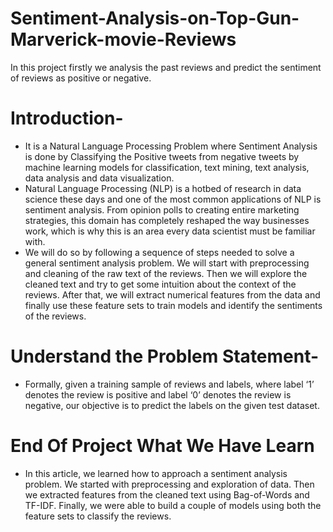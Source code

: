 # Sentiment-Analysis-on-Top-Gun-Marverick-movie-Reviews
In this project firstly we analysis the past reviews and predict the sentiment of reviews as positive or negative.

# Introduction-

- It is a Natural Language Processing Problem where Sentiment Analysis is done by Classifying the Positive tweets from negative tweets by machine learning models for classification, text mining, text analysis, data analysis and data visualization.
- Natural Language Processing (NLP) is a hotbed of research in data science these days and one of the most common applications of NLP is sentiment analysis. From opinion polls to creating entire marketing strategies, this domain has completely reshaped the way businesses work, which is why this is an area every data scientist must be familiar with.
- We will do so by following a sequence of steps needed to solve a general sentiment analysis problem. We will start with preprocessing and cleaning of the raw text of the reviews. Then we will explore the cleaned text and try to get some intuition about the context of the reviews. After that, we will extract numerical features from the data and finally use these feature sets to train models and identify the sentiments of the reviews.

# Understand the Problem Statement-

- Formally, given a training sample of reviews and labels, where label ‘1’ denotes the review is positive and label ‘0’ denotes the review is negative, our objective is to predict the labels on the given test dataset.

# End Of Project What We Have Learn

- In this article, we learned how to approach a sentiment analysis problem. We started with preprocessing and exploration of data. Then we extracted features from the cleaned text using Bag-of-Words and TF-IDF. Finally, we were able to build a couple of models using both the feature sets to classify the reviews.
